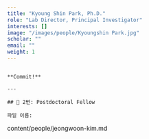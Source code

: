 ```yaml
---
title: "Kyoung Shin Park, Ph.D."
role: "Lab Director, Principal Investigator"
interests: []
image: "/images/people/Kyoungshin Park.jpg"
scholar: ""
email: ""
weight: 1
---
```

```

**Commit!**

---

## 📄 2번: Postdoctoral Fellow

파일 이름:
```
content/people/jeongwoon-kim.md
